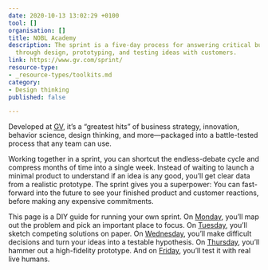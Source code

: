 ```yaml
---
date: 2020-10-13 13:02:29 +0100
tool: []
organisation: []
title: NOBL Academy
description: The sprint is a five-day process for answering critical business questions
  through design, prototyping, and testing ideas with customers.
link: https://www.gv.com/sprint/
resource-type:
- _resource-types/toolkits.md
category:
- Design thinking
published: false

---
```

Developed at [GV](http://gv.com/), it’s a “greatest hits” of business strategy, innovation, behavior science, design thinking, and more—packaged into a battle-tested process that any team can use.

Working together in a sprint, you can shortcut the endless-debate cycle and compress months of time into a single week. Instead of waiting to launch a minimal product to understand if an idea is any good, you’ll get clear data from a realistic prototype. The sprint gives you a superpower: You can fast-forward into the future to see your finished product and customer reactions, before making any expensive commitments.

This page is a DIY guide for running your own sprint. On [Monday](https://www.gv.com/sprint/#monday), you’ll map out the problem and pick an important place to focus. On [Tuesday](https://www.gv.com/sprint/#tuesday), you’ll sketch competing solutions on paper. On [Wednesday](https://www.gv.com/sprint/#wednesday), you’ll make difficult decisions and turn your ideas into a testable hypothesis. On [Thursday](https://www.gv.com/sprint/#thursday), you’ll hammer out a high-fidelity prototype. And on [Friday](https://www.gv.com/sprint/#friday), you’ll test it with real live humans.